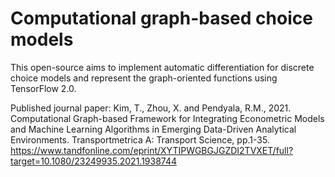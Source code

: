 # Computational graph-based choice models

This open-source aims to implement automatic differentiation for discrete choice models and represent the graph-oriented functions using TensorFlow 2.0.

Published journal paper: Kim, T., Zhou, X. and Pendyala, R.M., 2021. Computational Graph-based Framework for Integrating Econometric Models and Machine Learning Algorithms in Emerging Data-Driven Analytical Environments. Transportmetrica A: Transport Science, pp.1-35. https://www.tandfonline.com/eprint/XYTIPWGBGJGZDI2TVXET/full?target=10.1080/23249935.2021.1938744
